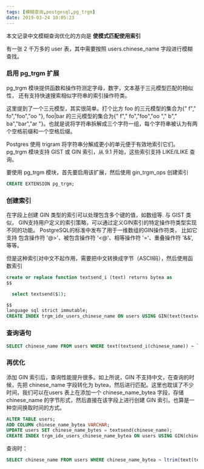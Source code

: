 ```yaml
---
tags: [模糊查询,postgesql,pg_trgm]
date: 2019-03-24 10:05:23
---
```


本文记录中文模糊查询优化的方向是 **使模式匹配使用索引**

有一张 2 千万多的 user 表，其中需要按照 users.chinese_name 字段进行模糊查找。

### 启用 pg_trgm 扩展

pg_trgm 模块提供函数和操作符测定字母，数字，文本基于三元模型匹配的相似性， 还有支持快速搜索相似字符串的索引操作符类。

这里提到了一个三元模型，其实很简单。打个比方 foo 的三元模型的集合为{" f"," fo","foo","oo "}, foo|bar 的三元模型的集合为{" f"," fo","foo","oo "," b"," ba","bar","ar "}。也就是说将字符串拆解成三个字符一组，每个字符串被认为有两个空格前缀和一个空格后缀。

Postgres 使用 trigram 将字符串分解成更小的单元便于有效地索引它们。pg_trgm 模块支持 GIST 或 GIN 索引，从 9.1 开始，这些索引支持 LIKE/ILIKE 查询。

要使用 pg_trgm 模块，首先要启用该扩展，然后使用 gin_trgm_ops 创建索引

```sql
CREATE EXTENSION pg_trgm;
```

### 创建索引

在字段上创建 GIN 类型的索引可以处理包含多个键的值，如数组等. 与 GIST 类似， GIN支持用户定义的索引策略，可以通过定义GIN索引的特定操作符类型实现不同的功能。 PostgreSQL的标准中发布了用于一维数组的GIN操作符类， 比如它支持 包含操作符 '@>'、被包含操作符 '<@'、相等操作符 '='、重叠操作符 '&&',等等。

但是这种索引对中文不起作用，需要把中文转换成字节（ASCII码），然后使用函数索引

```sql
create or replace function textsend_i (text) returns bytea as
$$

  select textsend($1);

$$
language sql strict immutable;
CREATE INDEX trgm_idx_users_chinese_name ON users USING GIN(text(textsend_i(chinese_name)) gin_trgm_ops);
```

### 查询语句

```sql
SELECT chinese_name FROM users WHERE text(textsend_i(chinese_name)) ~ ltrim(text(textsend_i('深圳')), '\x');
```
### 再优化
添加 GIN 索引后，查询性能提升很多。如上所说，GIN 不支持中文，在查询的时候，先把 chinese_name 字段转化为 bytea，然后进行匹配。这里也耽误了不少时间，我们可以在users 表上在添加一个 chinese_name_bytea 字段，存储 chinese_name 的字节形式，然后直接在该字段上进行创建 GIN 索引。也算是一种空间换取时间的方式。

```sql
ALTER TABLE users;
ADD COLUMN chinese_name_bytea VARCHAR;
UPDATE users SET chinese_name_bytes = textsend(chinese_name);
CREATE INDEX trgm_idx_users_chinese_name_bytea ON users USING GIN(chinese_name_bytea gin_trgm_ops);
```
查询时：

```sql
SELECT chinese_name FROM users WHERE chinese_name_bytea ~ ltrim(text(textsend_i('深圳')), '\x');
```
